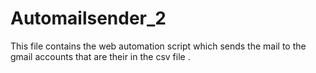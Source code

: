 # Automailsender_2
This file contains the web automation script which sends the mail to the gmail accounts that are their in the csv file .  
